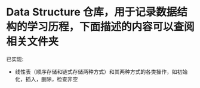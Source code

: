 # Data Structure 仓库，用于记录数据结构的学习历程，下面描述的内容可以查阅相关文件夹
已实现:
- 线性表（顺序存储和链式存储两种方式）和其两种方式的各类操作，如初始化，插入，删除，检查非空